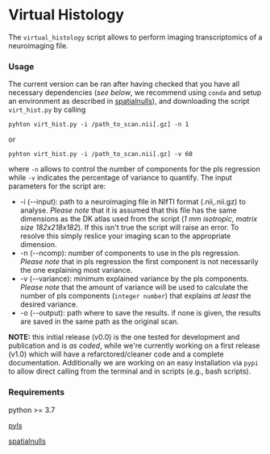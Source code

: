 # Virtual Histology

The `virtual_histology` script allows to perform imaging transcriptomics of a neuroimaging file. 

### Usage
The current version can be ran after having checked that you have all necessary dependencies (_see below_, we recommend using `conda` and setup an environment as described in [spatialnulls](https://markello-spatialnulls.netlify.app/setting_up.html)), and downloading the script `virt_hist.py` by calling 

`pyhton virt_hist.py -i /path_to_scan.nii[.gz] -n 1`

or 

`pyhton virt_hist.py -i /path_to_scan.nii[.gz] -v 60`

where `-n` allows to control the number of components for the pls regression while `-v` indicates the percentage of variance to quantify.
The input parameters for the script are:
- -i (--input): path to a neuroimaging file in NIfTI format (.nii,.nii.gz) to analyse. _Please note_ that it is assumed that this file has the same dimensions as the DK atlas used from the script (_1 mm isotropic, matrix size 182x218x182_). If this isn't true the script will raise an error. To resolve this simply reslice your imaging scan to the appropriate dimension.
- -n (--ncomp): number of components to use in the pls regression. _Please note_ that in pls regression the first component is not necessarily the one explaining most variance.
- -v (--variance): minimum explained variance by the pls components. _Please note_ that the amount of variance will be used to calculate the number of pls components (`integer number`) that explains _at least_ the desired variance.
- -o (--output): path where to save the results. if none is given, the results are saved in the same path as the original scan.


__NOTE:__ this initial release (v0.0) is the one tested for development and publication and is _as coded_, while we're currently working on a first release (v1.0) which will have a refarctored/cleaner code and a complete documentation. 
Additionally we are working on an easy installation via `pypi` to allow direct calling from the terminal and in scripts (e.g., bash scripts).

### Requirements
python >= 3.7

[pyls](https://pyls.readthedocs.io/en/latest/)

[spatialnulls](https://markello-spatialnulls.netlify.app/setting_up.html)
